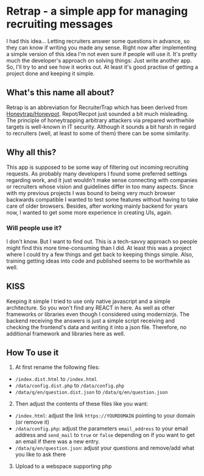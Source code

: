 # Retrap - a simple app for managing recruiting messages
I had this idea... Letting recruiters answer some questions in advance, so they can know if writing you made any sense.
Right now after implementing a simple version of this idea I'm not even sure if people will use it.
It's pretty much the developer's approach on solving things: Just write another app.
So, I'll try to and see how it works out. At least it's good practise of getting a project done and keeping it simple.

## What's this name all about?
Retrap is an abbreviation for RecruiterTrap which has been derived from [Honeytrap/Honeypot](https://en.wikipedia.org/wiki/Honeypot_(computing) "Wikipedia article about honeypots in computing").
Repot/Recpot just sounded a bit much misleading.
The principle of honeytrapping arbitrary attackers via prepared worthwhile targets is well-known in IT security.
Although it sounds a bit harsh in regard to recruiters (well, at least to some of them) there can be some similarity.

## Why all this?
This app is supposed to be some way of filtering out incoming recruiting requests.
As probably many developers I found some preferred settings regarding work,
and it just wouldn't make sense connecting with companies or recruiters whose vision and guidelines differ in too many aspects.
Since with my previous projects I was bound to being very much browser backwards compatible I wanted to test some features without having to take care of older browsers.
Besides, after working mainly backend for years now, I wanted to get some more experience in creating UIs, again.

### Will people use it?
I don't know. But I want to find out. This is a tech-savvy approach so people might find this more time-consuming than I did.
At least this was a project where I could try a few things and get back to keeping things simple.
Also, training getting ideas into code and published seems to be worthwhile as well.

## KISS
Keeping it simple I tried to use only native javascript and a simple architecture.
So you won't find any REACT in here. As well as other frameworks or libraries even though I considered using modernizrjs.
The backend receiving the answers is just a simple script receiving and checking the frontend's data and writing it into a json file.
Therefore, no additional framework and libraries here as well.

## How To use it
1) At first rename the following files:
- `/index.dist.html` to `/index.html`
- `/data/config.dist.php` to `/data/config.php` 
- `/data/q/en/question.dist.json` to `/data/q/en/question.json`
2) Then adjust the contents of these files like you want:
- `/index.html`: adjust the link `https://YOURDOMAIN` pointing to your domain (or remove it)
- `/data/config.php`: adjust the parameters `email_address` to your email address and `send_mail` to `true` or `false` depending on if you want to get an email if there was a new entry.
- `/data/q/en/question.json`: adjust your questions and remove/add what you like to ask there
3) Upload to a webspace supporting php

